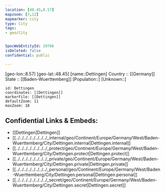 ```yaml
---
location: [48.45,8.57] 
mapzoom: [7,12] 
mapmarker: city 
type: City
tags:
- geo/City


SpocWebEntityId: 29766
isDeleted: false
confidential: public

---
```

[geo-lon::8.57] 
[geo-lat::48.45] 
[name::Dettingen] 
Country :: [[Germany]]  
State :: [[Baden-Wuerttemberg]] 
[Population::] 
[Unknown::] 


```leaflet
id: Dettingen
coordinates: [[Dettingen]] 
markerFile: [[Dettingen]] 
defaultZoom: 11 
maxZoom: 18
```


## Confidential Links & Embeds: 
- [[Dettingen|Dettingen]]  
- [[../../../../../../../../_internal/geo/Continent/Europe/Germany/West/Baden-Wuerttemberg/City/Dettingen.internal|Dettingen.internal]] 
- [[../../../../../../../../_protect/geo/Continent/Europe/Germany/West/Baden-Wuerttemberg/City/Dettingen.protect|Dettingen.protect]] 
- [[../../../../../../../../_private/geo/Continent/Europe/Germany/West/Baden-Wuerttemberg/City/Dettingen.private|Dettingen.private]] 
- [[../../../../../../../../_personal/geo/Continent/Europe/Germany/West/Baden-Wuerttemberg/City/Dettingen.personal|Dettingen.personal]] 
- [[../../../../../../../../_secret/geo/Continent/Europe/Germany/West/Baden-Wuerttemberg/City/Dettingen.secret|Dettingen.secret]] 
